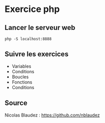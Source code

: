 # Exercice php

## Lancer le serveur web
    php -S localhost:8888 


## Suivre les exercices
* Variables
* Conditions
* Boucles
* Fonctions
* Conditions


## Source
Nicolas Blaudez : https://github.com/nblaudez